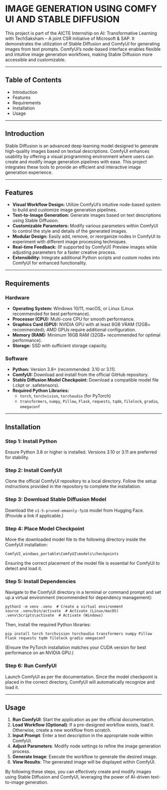 # IMAGE GENERATION USING COMFY UI AND STABLE DIFFUSION

This project is part of the AICTE Internship on AI: Transformative Learning with TechSaksham – A joint CSR initiative of Microsoft & SAP. It demonstrates the utilization of Stable Diffusion and ComfyUI for generating images from text prompts. ComfyUI’s node-based interface enables flexible and intuitive image generation workflows, making Stable Diffusion more accessible and customizable.

---

## Table of Contents
- Introduction
- Features
- Requirements
- Installation
- Usage

---

## Introduction
Stable Diffusion is an advanced deep learning model designed to generate high-quality images based on textual descriptions. ComfyUI enhances usability by offering a visual programming environment where users can create and modify image generation pipelines with ease. This project integrates these tools to provide an efficient and interactive image generation experience.

---

## Features
- **Visual Workflow Design:** Utilize ComfyUI’s intuitive node-based system to build and customize image generation pipelines.
- **Text-to-Image Generation:** Generate images based on text descriptions using Stable Diffusion.
- **Customizable Parameters:** Modify various parameters within ComfyUI to control the style and details of the generated images.
- **Modular Design:** Easily add, remove, or reorganize nodes in ComfyUI to experiment with different image processing techniques.
- **Real-time Feedback:** (If supported by ComfyUI) Preview images while adjusting parameters for a faster creative process.
- **Extensibility:** Integrate additional Python scripts and custom nodes into ComfyUI for enhanced functionality.

---

## Requirements

### Hardware
- **Operating System:** Windows 10/11, macOS, or Linux (Linux recommended for best performance).
- **Processor (CPU):** Multi-core CPU for smooth performance.
- **Graphics Card (GPU):** NVIDIA GPU with at least 8GB VRAM (12GB+ recommended); AMD GPUs require additional configuration.
- **Memory (RAM):** Minimum 16GB RAM (32GB+ recommended for optimal performance).
- **Storage:** SSD with sufficient storage capacity.

### Software
- **Python:** Version 3.8+ (recommended: 3.10 or 3.11).
- **ComfyUI:** Download and install from the official GitHub repository.
- **Stable Diffusion Model Checkpoint:** Download a compatible model file (.ckpt or .safetensors).
- **Required Python Libraries:**
  - `torch`, `torchvision`, `torchaudio` (for PyTorch)
  - `transformers`, `numpy`, `Pillow`, `Flask`, `requests`, `tqdm`, `filelock`, `gradio`, `omegaconf`

---

## Installation

### Step 1: Install Python
Ensure Python 3.8 or higher is installed. Versions 3.10 or 3.11 are preferred for stability.

### Step 2: Install ComfyUI
Clone the official ComfyUI repository to a local directory. Follow the setup instructions provided in the repository to complete the installation.

### Step 3: Download Stable Diffusion Model
Download the `v1-5-pruned-emaonly-fp16` model from Hugging Face. (Provide a link if applicable.)

### Step 4: Place Model Checkpoint
Move the downloaded model file to the following directory inside the ComfyUI installation:
```
ComfyUI_windows_portable\ComfyUI\models\checkpoints
```
Ensuring the correct placement of the model file is essential for ComfyUI to detect and load it.

### Step 5: Install Dependencies
Navigate to the ComfyUI directory in a terminal or command prompt and set up a virtual environment (recommended for dependency management):
```
python3 -m venv .venv  # Create a virtual environment
source .venv/bin/activate  # Activate (Linux/macOS)
.venv\Scripts\activate  # Activate (Windows)
```
Then, install the required Python libraries:
```
pip install torch torchvision torchaudio transformers numpy Pillow Flask requests tqdm filelock gradio omegaconf
```
(Ensure the PyTorch installation matches your CUDA version for best performance on an NVIDIA GPU.)

### Step 6: Run ComfyUI
Launch ComfyUI as per the documentation. Since the model checkpoint is placed in the correct directory, ComfyUI will automatically recognize and load it.

---

## Usage
1. **Run ComfyUI**: Start the application as per the official documentation.
2. **Load Workflow (Optional)**: If a pre-designed workflow exists, load it. Otherwise, create a new workflow from scratch.
3. **Input Prompt**: Enter a text description in the appropriate node within ComfyUI.
4. **Adjust Parameters**: Modify node settings to refine the image generation process.
5. **Generate Image**: Execute the workflow to generate the desired image.
6. **View Results**: The generated image will be displayed within ComfyUI.

By following these steps, you can effectively create and modify images using Stable Diffusion and ComfyUI, leveraging the power of AI-driven text-to-image generation.
